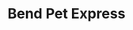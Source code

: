 ---
title: "Bend Pet Express"
url: /bend/bend-pet-express-northeast-windy-knolls-drive/
shop: Tiere
---